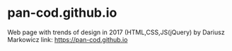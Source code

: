 # pan-cod.github.io
  Web page with trends of design in 2017 (HTML,CSS,JS(jQuery) by Dariusz Markowicz
  link: https://pan-cod.github.io
